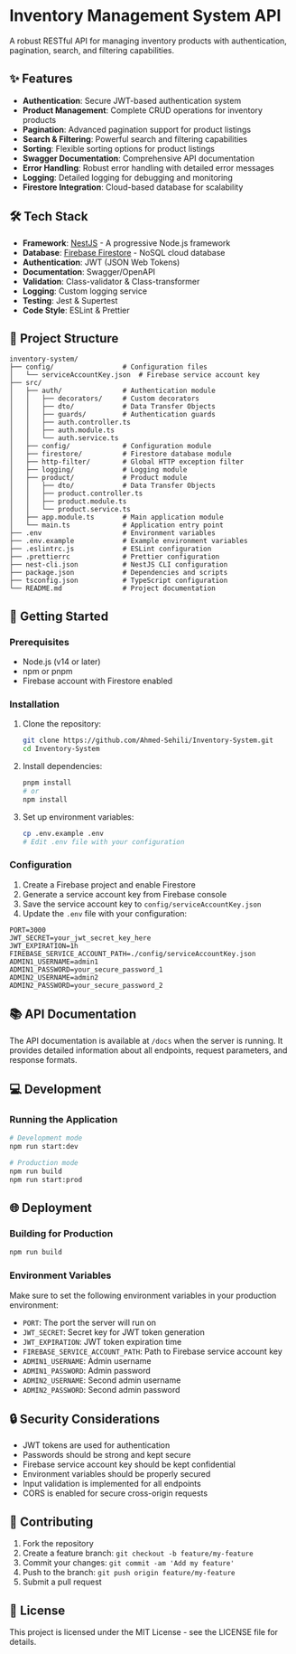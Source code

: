 # Inventory Management System API

A robust RESTful API for managing inventory products with authentication, pagination, search, and filtering capabilities.

## ✨ Features

- **Authentication**: Secure JWT-based authentication system
- **Product Management**: Complete CRUD operations for inventory products
- **Pagination**: Advanced pagination support for product listings
- **Search & Filtering**: Powerful search and filtering capabilities
- **Sorting**: Flexible sorting options for product listings
- **Swagger Documentation**: Comprehensive API documentation
- **Error Handling**: Robust error handling with detailed error messages
- **Logging**: Detailed logging for debugging and monitoring
- **Firestore Integration**: Cloud-based database for scalability

## 🛠️ Tech Stack

- **Framework**: [NestJS](https://nestjs.com/) - A progressive Node.js framework
- **Database**: [Firebase Firestore](https://firebase.google.com/docs/firestore) - NoSQL cloud database
- **Authentication**: JWT (JSON Web Tokens)
- **Documentation**: Swagger/OpenAPI
- **Validation**: Class-validator & Class-transformer
- **Logging**: Custom logging service
- **Testing**: Jest & Supertest
- **Code Style**: ESLint & Prettier

## 📁 Project Structure

```
inventory-system/
├── config/                 # Configuration files
│   └── serviceAccountKey.json  # Firebase service account key
├── src/
│   ├── auth/               # Authentication module
│   │   ├── decorators/     # Custom decorators
│   │   ├── dto/            # Data Transfer Objects
│   │   ├── guards/         # Authentication guards
│   │   ├── auth.controller.ts
│   │   ├── auth.module.ts
│   │   └── auth.service.ts
│   ├── config/             # Configuration module
│   ├── firestore/          # Firestore database module
│   ├── http-filter/        # Global HTTP exception filter
│   ├── logging/            # Logging module
│   ├── product/            # Product module
│   │   ├── dto/            # Data Transfer Objects
│   │   ├── product.controller.ts
│   │   ├── product.module.ts
│   │   └── product.service.ts
│   ├── app.module.ts       # Main application module
│   └── main.ts             # Application entry point
├── .env                    # Environment variables
├── .env.example            # Example environment variables
├── .eslintrc.js            # ESLint configuration
├── .prettierrc             # Prettier configuration
├── nest-cli.json           # NestJS CLI configuration
├── package.json            # Dependencies and scripts
├── tsconfig.json           # TypeScript configuration
└── README.md               # Project documentation
```

## 🚀 Getting Started

### Prerequisites

- Node.js (v14 or later)
- npm or pnpm
- Firebase account with Firestore enabled

### Installation

1. Clone the repository:
   ```bash
   git clone https://github.com/Ahmed-Sehili/Inventory-System.git
   cd Inventory-System
   ```

2. Install dependencies:
   ```bash
   pnpm install
   # or
   npm install
   ```

3. Set up environment variables:
   ```bash
   cp .env.example .env
   # Edit .env file with your configuration
   ```

### Configuration

1. Create a Firebase project and enable Firestore
2. Generate a service account key from Firebase console
3. Save the service account key to `config/serviceAccountKey.json`
4. Update the `.env` file with your configuration:

```
PORT=3000
JWT_SECRET=your_jwt_secret_key_here
JWT_EXPIRATION=1h
FIREBASE_SERVICE_ACCOUNT_PATH=./config/serviceAccountKey.json
ADMIN1_USERNAME=admin1
ADMIN1_PASSWORD=your_secure_password_1
ADMIN2_USERNAME=admin2
ADMIN2_PASSWORD=your_secure_password_2
```

## 📚 API Documentation

The API documentation is available at `/docs` when the server is running. It provides detailed information about all endpoints, request parameters, and response formats.

## 💻 Development

### Running the Application

```bash
# Development mode
npm run start:dev

# Production mode
npm run build
npm run start:prod
```

## 🌐 Deployment

### Building for Production

```bash
npm run build
```

### Environment Variables

Make sure to set the following environment variables in your production environment:

- `PORT`: The port the server will run on
- `JWT_SECRET`: Secret key for JWT token generation
- `JWT_EXPIRATION`: JWT token expiration time
- `FIREBASE_SERVICE_ACCOUNT_PATH`: Path to Firebase service account key
- `ADMIN1_USERNAME`: Admin username
- `ADMIN1_PASSWORD`: Admin password
- `ADMIN2_USERNAME`: Second admin username
- `ADMIN2_PASSWORD`: Second admin password

## 🔒 Security Considerations

- JWT tokens are used for authentication
- Passwords should be strong and kept secure
- Firebase service account key should be kept confidential
- Environment variables should be properly secured
- Input validation is implemented for all endpoints
- CORS is enabled for secure cross-origin requests

## 🤝 Contributing

1. Fork the repository
2. Create a feature branch: `git checkout -b feature/my-feature`
3. Commit your changes: `git commit -am 'Add my feature'`
4. Push to the branch: `git push origin feature/my-feature`
5. Submit a pull request

## 📄 License

This project is licensed under the MIT License - see the LICENSE file for details.
